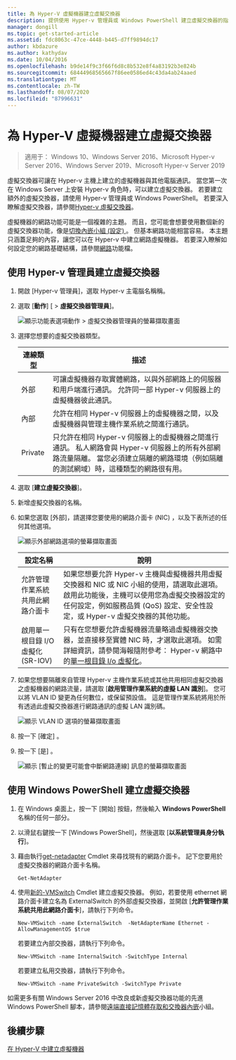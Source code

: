 ```yaml
---
title: 為 Hyper-V 虛擬機器建立虛擬交換器
description: 提供使用 Hyper-v 管理員或 Windows PowerShell 建立虛擬交換器的指示
manager: dongill
ms.topic: get-started-article
ms.assetid: fdc8063c-47ce-4448-b445-d7ff9894dc17
author: kbdazure
ms.author: kathydav
ms.date: 10/04/2016
ms.openlocfilehash: b9de14f9c3f66f6d8c8b532e8f4a83192b3e824b
ms.sourcegitcommit: 68444968565667f86ee0586ed4c43da4ab24aaed
ms.translationtype: MT
ms.contentlocale: zh-TW
ms.lasthandoff: 08/07/2020
ms.locfileid: "87996631"
---
```

# <a name="create-a-virtual-switch-for-hyper-v-virtual-machines"></a>為 Hyper-V 虛擬機器建立虛擬交換器

>適用于： Windows 10、Windows Server 2016、Microsoft Hyper-v Server 2016、Windows Server 2019、Microsoft Hyper-v Server 2019

虛擬交換器可讓在 Hyper-v 主機上建立的虛擬機器與其他電腦通訊。 當您第一次在 Windows Server 上安裝 Hyper-v 角色時，可以建立虛擬交換器。 若要建立額外的虛擬交換器，請使用 Hyper-v 管理員或 Windows PowerShell。 若要深入瞭解虛擬交換器，請參閱[Hyper-v 虛擬交換器](../../hyper-v-virtual-switch/Hyper-V-Virtual-Switch.md)。

虛擬機器的網路功能可能是一個複雜的主題。 而且，您可能會想要使用數個新的虛擬交換器功能，像是[切換內嵌小組 (設定) ](../../hyper-v-virtual-switch/RDMA-and-Switch-Embedded-Teaming.md#switch-embedded-teaming-set)。 但基本網路功能相當容易。 本主題只涵蓋足夠的內容，讓您可以在 Hyper-v 中建立網路虛擬機器。 若要深入瞭解如何設定您的網路基礎結構，請參閱[網路](../../../networking/index.yml)功能檔。

## <a name="create-a-virtual-switch-by-using-hyper-v-manager"></a>使用 Hyper-v 管理員建立虛擬交換器

1.  開啟 [Hyper-v 管理員]，選取 Hyper-v 主電腦名稱稱。

2.  選取 [**動作**] [  >  **虛擬交換器管理員**]。

    ![顯示功能表選項動作 > 虛擬交換器管理員的螢幕擷取畫面](../media/Hyper-V-Action-VSwitchManager.png)

3.  選擇您想要的虛擬交換器類型。

    |連線類型|描述|
    |-------------------|---------------|
    |外部|可讓虛擬機器存取實體網路，以與外部網路上的伺服器和用戶端進行通訊。 允許同一部 Hyper-v 伺服器上的虛擬機器彼此通訊。|
    |內部|允許在相同 Hyper-v 伺服器上的虛擬機器之間，以及虛擬機器與管理主機作業系統之間進行通訊。|
    |Private|只允許在相同 Hyper-v 伺服器上的虛擬機器之間進行通訊。 私人網路會與 Hyper-v 伺服器上的所有外部網路流量隔離。 當您必須建立隔離的網路環境（例如隔離的測試網域）時，這種類型的網路很有用。|

4.  選取 [**建立虛擬交換器**]。

5.  新增虛擬交換器的名稱。

6.  如果您選取 [外部]，請選擇您要使用的網路介面卡 (NIC) ，以及下表所述的任何其他選項。

    ![顯示外部網路選項的螢幕擷取畫面](../media/Hyper-V-NewVSwitch-ExternalOptions.png)

    |設定名稱|說明|
    |----------------|---------------|
    |允許管理作業系統共用此網路介面卡|如果您想要允許 Hyper-v 主機與虛擬機器共用虛擬交換器和 NIC 或 NIC 小組的使用，請選取此選項。 啟用此功能後，主機可以使用您為虛擬交換器設定的任何設定，例如服務品質 (QoS) 設定、安全性設定，或 Hyper-v 虛擬交換器的其他功能。|
    |啟用單一根目錄 I/O 虛擬化 (SR-IOV)|只有在您想要允許虛擬機器流量略過虛擬機器交換器，並直接移至實體 NIC 時，才選取此選項。 如需詳細資訊，請參閱海報隨附參考： Hyper-v 網路中的[單一根目錄 I/o 虛擬化](/previous-versions/windows/it-pro/windows-server-2012-R2-and-2012/dn641211(v=ws.11)#Sec4)。|

7.  如果您想要隔離來自管理 Hyper-v 主機作業系統或其他共用相同虛擬交換器之虛擬機器的網路流量，請選取 [**啟用管理作業系統的虛擬 LAN 識別**]。 您可以將 VLAN ID 變更為任何數位，或保留預設值。 這是管理作業系統將用於所有透過此虛擬交換器進行網路通訊的虛擬 LAN 識別碼。

    ![顯示 VLAN ID 選項的螢幕擷取畫面](../media/Hyper-V-NewSwitch-VLAN.png)

8.  按一下 [確定]  。

9. 按一下 [是] 。

    ![顯示 [暫止的變更可能會中斷網路連線] 訊息的螢幕擷取畫面](../media/Hyper-V-NewVSwitch-DisruptNetwork.png)

## <a name="create-a-virtual-switch-by-using-windows-powershell"></a>使用 Windows PowerShell 建立虛擬交換器

1.  在 Windows 桌面上，按一下 [開始] 按鈕，然後輸入 **Windows PowerShell** 名稱的任何一部分。

2.  以滑鼠右鍵按一下 [Windows PowerShell]，然後選取 [**以系統管理員身分執行**]。

3.  藉由執行[get-netadapter](https://technet.microsoft.com/library/jj130867.aspx) Cmdlet 來尋找現有的網路介面卡。 記下您要用於虛擬交換器的網路介面卡名稱。

    ```
    Get-NetAdapter
    ```

4.  使用[新的-VMSwitch](/powershell/module/hyper-v/new-vmswitch?view=win10-ps) Cmdlet 建立虛擬交換器。 例如，若要使用 ethernet 網路介面卡建立名為 ExternalSwitch 的外部虛擬交換器，並開啟 [**允許管理作業系統共用此網路介面卡**]，請執行下列命令。

    ```
    New-VMSwitch -name ExternalSwitch  -NetAdapterName Ethernet -AllowManagementOS $true
    ```

    若要建立內部交換器，請執行下列命令。

    ```
    New-VMSwitch -name InternalSwitch -SwitchType Internal
    ```

    若要建立私用交換器，請執行下列命令。

    ```
    New-VMSwitch -name PrivateSwitch -SwitchType Private
    ```

如需更多有關 Windows Server 2016 中改良或新虛擬交換器功能的先進 Windows PowerShell 腳本，請參閱[遠端直接記憶體存取和交換器內嵌](../../hyper-v-virtual-switch/RDMA-and-Switch-Embedded-Teaming.md)小組。


## <a name="next-step"></a>後續步驟
[在 Hyper-V 中建立虛擬機器](Create-a-virtual-machine-in-Hyper-V.md)